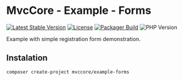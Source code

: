# MvcCore - Example - Forms

[![Latest Stable Version](https://img.shields.io/badge/Stable-v5.3.0-brightgreen.svg?style=plastic)](https://github.com/mvccore/example-forms/releases)
[![License](https://img.shields.io/badge/License-BSD%203-brightgreen.svg?style=plastic)](https://mvccore.github.io/docs/mvccore/5.0.0/LICENSE.md)
[![Packager Build](https://img.shields.io/badge/Packager%20Build-passing-brightgreen.svg?style=plastic)](https://github.com/mvccore/packager)
![PHP Version](https://img.shields.io/badge/PHP->=5.4-brightgreen.svg?style=plastic)

Example with simple registration form demonstration.

## Instalation
```shell
composer create-project mvccore/example-forms
```
